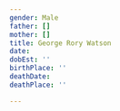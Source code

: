 ```yaml
---
gender: Male
father: []
mother: []
title: George Rory Watson
date: 
dobEst: ''
birthPlace: ''
deathDate: 
deathPlace: ''

---
```

